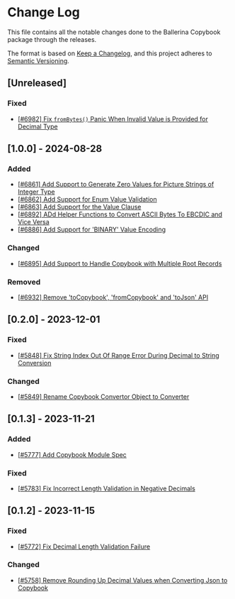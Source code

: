 # Change Log

This file contains all the notable changes done to the Ballerina Copybook package through the releases.

The format is based on [Keep a Changelog](https://keepachangelog.com/en/1.0.0/), and this project adheres to [Semantic Versioning](https://semver.org/spec/v2.0.0.html).

## [Unreleased]

### Fixed
- [[#6982] Fix `fromBytes()` Panic When Invalid Value is Provided for Decimal Type](https://github.com/ballerina-platform/ballerina-library/issues/6982)


## [1.0.0] - 2024-08-28

### Added
- [[#6861] Add Support to Generate Zero Values for Picture Strings of Integer Type](https://github.com/ballerina-platform/ballerina-library/issues/6861)
- [[#6862] Add Support for Enum Value Validation](https://github.com/ballerina-platform/ballerina-library/issues/6862)
- [[#6863] Add Support for the Value Clause](https://github.com/ballerina-platform/ballerina-library/issues/6863)
- [[#6892] ADd Helper Functions to Convert ASCII Bytes To EBCDIC and Vice Versa](https://github.com/ballerina-platform/ballerina-library/issues/6892)
- [[#6886] Add Support for 'BINARY' Value Encoding](https://github.com/ballerina-platform/ballerina-library/issues/6886)

### Changed
- [[#6895] Add Support to Handle Copybook with Multiple Root Records](https://github.com/ballerina-platform/ballerina-library/issues/6895)

### Removed
- [[#6932] Remove 'toCopybook', 'fromCopybook' and 'toJson' API](https://github.com/ballerina-platform/ballerina-library/issues/6932)


## [0.2.0] - 2023-12-01

### Fixed
- [[#5848]  Fix String Index Out Of Range Error During Decimal to String Conversion](https://github.com/ballerina-platform/ballerina-library/issues/5848)

### Changed
- [[#5849] Rename Copybook Convertor Object to Converter](https://github.com/ballerina-platform/ballerina-library/issues/5849)

## [0.1.3] - 2023-11-21

### Added
- [[#5777] Add Copybook Module Spec](https://github.com/ballerina-platform/ballerina-library/issues/5777)

### Fixed
- [[#5783] Fix Incorrect Length Validation in Negative Decimals](https://github.com/ballerina-platform/ballerina-library/issues/5783)

## [0.1.2] - 2023-11-15

### Fixed
- [[#5772] Fix Decimal Length Validation Failure](https://github.com/ballerina-platform/ballerina-library/issues/5772)

### Changed
- [[#5758] Remove Rounding Up Decimal Values when Converting Json to Copybook](https://github.com/ballerina-platform/ballerina-library/issues/5758)
